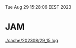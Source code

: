 Tue Aug 29 15:28:06 EEST 2023
# JAM
<a href='./cache/202308/29_15.log'>./cache/202308/29_15.log</a>
